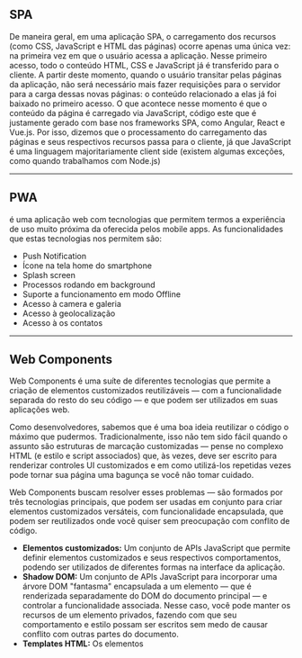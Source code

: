 ## SPA

De maneira geral, em uma aplicação SPA, o carregamento dos recursos (como CSS, JavaScript e HTML das páginas) ocorre apenas uma única vez: na primeira vez em que o usuário acessa a aplicação. Nesse primeiro acesso, todo o conteúdo HTML, CSS e JavaScript já é transferido para o cliente. A partir deste momento, quando o usuário transitar pelas páginas da aplicação, não será necessário mais fazer requisições para o servidor para a carga dessas novas páginas: o conteúdo relacionado a elas já foi baixado no primeiro acesso. O que acontece nesse momento é que o conteúdo da página é carregado via JavaScript, código este que é justamente gerado com base nos frameworks SPA, como Angular, React e Vue.js. Por isso, dizemos que o processamento do carregamento das páginas e seus respectivos recursos passa para o cliente, já que JavaScript é uma linguagem majoritariamente client side (existem algumas exceções, como quando trabalhamos com Node.js)

---

## PWA

é uma aplicação web com tecnologias que permitem termos a experiência de uso muito próxima da oferecida pelos mobile apps. As funcionalidades que estas tecnologias nos permitem são:

  - Push Notification
  - Ícone na tela home do smartphone
  - Splash screen
  - Processos rodando em background
  - Suporte a funcionamento em modo Offline
  - Acesso à camera e galeria
  - Acesso à geolocalização
  - Acesso à os contatos

---

## Web Components

Web Components é uma suíte de diferentes tecnologias que permite a criação de elementos customizados reutilizáveis — com a funcionalidade separada do resto do seu código — e que podem ser utilizados em suas aplicações web.

Como desenvolvedores, sabemos que é uma boa ideia reutilizar o código o máximo que pudermos. Tradicionalmente, isso não tem sido fácil quando o assunto são estruturas de marcação customizadas — pense no complexo HTML (e estilo e script associados) que, às vezes, deve ser escrito para renderizar controles UI customizados e em como utilizá-los repetidas vezes pode tornar sua página uma bagunça se você não tomar cuidado.

Web Components buscam resolver esses problemas 
 — são formados por três tecnologias principais, que podem ser usadas em conjunto para criar elementos customizados versáteis, com funcionalidade encapsulada, que podem ser reutilizados onde você quiser sem preocupação com conflito de código.

- **Elementos customizados:** Um conjunto de APIs JavaScript que permite definir elementos customizados e seus respectivos comportamentos, podendo ser utilizados de diferentes formas na interface da aplicação.
- **Shadow DOM:**  Um conjunto de APIs JavaScript para incorporar uma árvore DOM "fantasma" encapsulada a um elemento — que é renderizada separadamente do DOM do documento principal — e controlar a funcionalidade associada. Nesse caso, você pode manter os recursos de um elemento privados, fazendo com que seu comportamento e estilo possam ser escritos sem medo de causar conflito com outras partes do documento.
- **Templates HTML:** Os elementos <template> e <slot> (en-US) permitem que você escreva templates de marcação que não são exibidas na página. Elas podem então ser reutilizadas várias vezes como modelo de estrutura de um elemento customizado.
